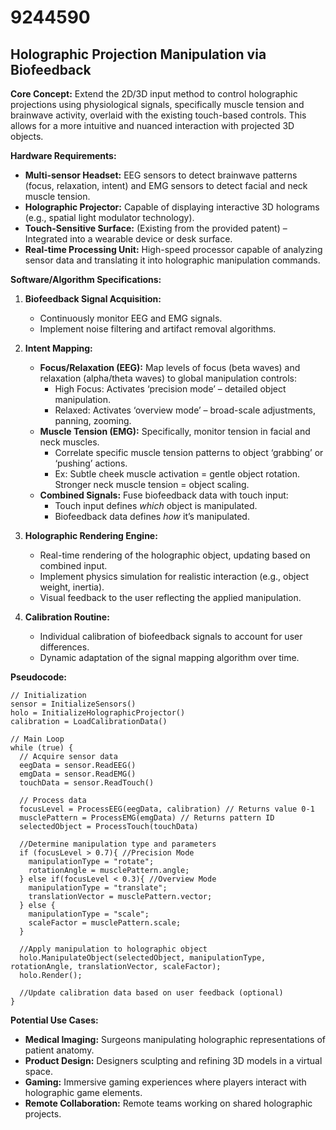 # 9244590

## Holographic Projection Manipulation via Biofeedback

**Core Concept:** Extend the 2D/3D input method to control holographic projections using physiological signals, specifically muscle tension and brainwave activity, overlaid with the existing touch-based controls. This allows for a more intuitive and nuanced interaction with projected 3D objects.

**Hardware Requirements:**

*   **Multi-sensor Headset:** EEG sensors to detect brainwave patterns (focus, relaxation, intent) and EMG sensors to detect facial and neck muscle tension.
*   **Holographic Projector:** Capable of displaying interactive 3D holograms (e.g., spatial light modulator technology).
*   **Touch-Sensitive Surface:** (Existing from the provided patent) – Integrated into a wearable device or desk surface.
*   **Real-time Processing Unit:** High-speed processor capable of analyzing sensor data and translating it into holographic manipulation commands.

**Software/Algorithm Specifications:**

1.  **Biofeedback Signal Acquisition:**
    *   Continuously monitor EEG and EMG signals.
    *   Implement noise filtering and artifact removal algorithms.

2.  **Intent Mapping:**
    *   **Focus/Relaxation (EEG):**  Map levels of focus (beta waves) and relaxation (alpha/theta waves) to global manipulation controls:
        *   High Focus: Activates ‘precision mode’ – detailed object manipulation.
        *   Relaxed: Activates ‘overview mode’ – broad-scale adjustments, panning, zooming.
    *   **Muscle Tension (EMG):**  Specifically, monitor tension in facial and neck muscles.
        *   Correlate specific muscle tension patterns to object ‘grabbing’ or ‘pushing’ actions.
        *   Ex: Subtle cheek muscle activation = gentle object rotation. Stronger neck muscle tension = object scaling.
    *   **Combined Signals:** Fuse biofeedback data with touch input:
        *   Touch input defines *which* object is manipulated.
        *   Biofeedback data defines *how* it’s manipulated.

3.  **Holographic Rendering Engine:**
    *   Real-time rendering of the holographic object, updating based on combined input.
    *   Implement physics simulation for realistic interaction (e.g., object weight, inertia).
    *   Visual feedback to the user reflecting the applied manipulation.

4.  **Calibration Routine:**
    *   Individual calibration of biofeedback signals to account for user differences.
    *   Dynamic adaptation of the signal mapping algorithm over time.

**Pseudocode:**

```
// Initialization
sensor = InitializeSensors()
holo = InitializeHolographicProjector()
calibration = LoadCalibrationData()

// Main Loop
while (true) {
  // Acquire sensor data
  eegData = sensor.ReadEEG()
  emgData = sensor.ReadEMG()
  touchData = sensor.ReadTouch()

  // Process data
  focusLevel = ProcessEEG(eegData, calibration) // Returns value 0-1
  musclePattern = ProcessEMG(emgData) // Returns pattern ID
  selectedObject = ProcessTouch(touchData)

  //Determine manipulation type and parameters
  if (focusLevel > 0.7){ //Precision Mode
    manipulationType = "rotate";
    rotationAngle = musclePattern.angle;
  } else if(focusLevel < 0.3){ //Overview Mode
    manipulationType = "translate";
    translationVector = musclePattern.vector;
  } else {
    manipulationType = "scale";
    scaleFactor = musclePattern.scale;
  }

  //Apply manipulation to holographic object
  holo.ManipulateObject(selectedObject, manipulationType, rotationAngle, translationVector, scaleFactor);
  holo.Render();

  //Update calibration data based on user feedback (optional)
}
```

**Potential Use Cases:**

*   **Medical Imaging:** Surgeons manipulating holographic representations of patient anatomy.
*   **Product Design:** Designers sculpting and refining 3D models in a virtual space.
*   **Gaming:** Immersive gaming experiences where players interact with holographic game elements.
*   **Remote Collaboration:** Remote teams working on shared holographic projects.